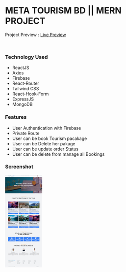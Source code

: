 # META TOURISM BD || MERN PROJECT

<span>Project Preview : <a href ="https://meta-tourism-bd.web.app/">Live Preview</a></span>

<div></div> <br>
<h3>Technology Used</h3>
<ul>
  <li>ReactJS</li>
  <li>Axios</li>
  <li>Firebase</li>
  <li>React-Router</li>
  <li>Tailwind CSS</li>
  <li>React-Hook-Form</li>
  <li>ExpressJS</li>
  <li>MongoDB</li>
</ul>

<h3>Features</h3>
<ul>
  <li>User Authentication with Firebase</li>
  <li>Private Route</li>
  <li>User can be book Tourism pacakage</li>
  <li>User can be Delete her pakage </li>
  <li>User can be update order Status</li>
  <li>User can be delete from manage all Bookings</li>
</ul>

<h3>Screenshot</h3>
  
  <img height="300px" src="./src/assets/page_screenshot.png" alt="ss" />
  <div></div> <br />
